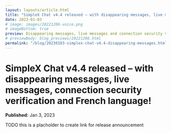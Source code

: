 ```yaml
---
layout: layouts/article.html
title: "SimpleX Chat v4.4 released – with disappearing messages, live messages, connection security verification and French language!"
date: 2023-01-03
# image: images/20221206-voice.png
# imageBottom: true
preview: Disappearing messages, live messages and connection security verification.
# previewBody: blog_previews/20221206.html
permalink: "/blog/20230103-simplex-chat-v4.4-disappearing-messages.html"
---
```


# SimpleX Chat v4.4 released – with disappearing messages, live messages, connection security verification and French language!

**Published:** Jan 3, 2023

TODO this is a placholder to create link for release announcement
